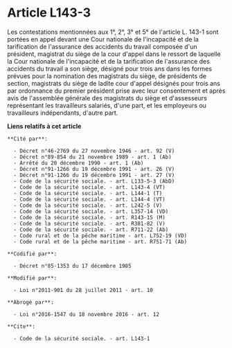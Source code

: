 # Article L143-3

Les contestations mentionnées aux 1°, 2°, 3° et 5° de l'article L. 143-1 sont portées en appel devant une Cour nationale de
l'incapacité et de la tarification de l'assurance des accidents du travail composée d'un président, magistrat du siège de la
cour d'appel dans le ressort de laquelle la Cour nationale de l'incapacité et de la tarification de l'assurance des accidents
du travail a son siège, désigné pour trois ans dans les formes prévues pour la nomination des magistrats du siège, de
présidents de section, magistrats du siège de ladite cour d'appel désignés pour trois ans par ordonnance du premier président
prise avec leur consentement et après avis de l'assemblée générale des magistrats du siège et d'assesseurs représentant les
travailleurs salariés, d'une part, et les employeurs ou travailleurs indépendants, d'autre part.

**Liens relatifs à cet article**

	**Cité par**:

	  - Décret n°46-2769 du 27 novembre 1946 - art. 92 (V)
	  - Décret n°89-854 du 21 novembre 1989 - art. 1 (Ab)
	  - Arrêté du 20 décembre 1990 - art. 1 (Ab)
	  - Décret n°91-1266 du 19 décembre 1991 - art. 26 (V)
	  - Décret n°91-1266 du 19 décembre 1991 - art. 27 (V)
	  - Code de la sécurité sociale. - art. L133-5-3 (AbD)
	  - Code de la sécurité sociale. - art. L143-4 (VT)
	  - Code de la sécurité sociale. - art. L144-1 (T)
	  - Code de la sécurité sociale. - art. L144-4 (VT)
	  - Code de la sécurité sociale. - art. L242-5 (V)
	  - Code de la sécurité sociale. - art. L357-14 (VD)
	  - Code de la sécurité sociale. - art. R143-15 (M)
	  - Code de la sécurité sociale. - art. R381-82 (V)
	  - Code de la sécurité sociale. - art. R711-22 (Ab)
	  - Code rural et de la pêche maritime - art. L752-19 (VD)
	  - Code rural et de la pêche maritime - art. R751-71 (Ab)

	**Codifié par**:

	  - Décret n°85-1353 du 17 décembre 1985

	**Modifié par**:

	  - Loi n°2011-901 du 28 juillet 2011 - art. 10

	**Abrogé par**:

	  - Loi n°2016-1547 du 18 novembre 2016 - art. 12

	**Cite**:

	  - Code de la sécurité sociale. - art. L143-1
